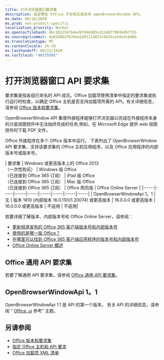 ```yaml
---
title: 打开浏览器窗口要求集
description: 指定哪些 Office 平台和生成支持 openBrowserWindow API。
ms.date: 09/16/2020
ms.prod: non-product-specific
localization_priority: Normal
ms.openlocfilehash: 8bc26525bf64ed87d46d85cd1248f79696d67f2b
ms.sourcegitcommit: 4a03d8b3f676ee2d91114813cb81bce5da3c8d6b
ms.translationtype: MT
ms.contentlocale: zh-CN
ms.lasthandoff: 09/22/2020
ms.locfileid: "48175505"
---
```

# <a name="open-browser-window-api-requirement-sets"></a>打开浏览器窗口 API 要求集

要求集是指各组已命名的 API 成员。Office 加载项使用清单中指定的要求集或执行运行时检查，以确定 Office 主机是否支持加载项所需的 API。有关详细信息，请参阅 [Office 版本和要求集](../../develop/office-versions-and-requirement-sets.md)。

OpenBrowserWindow API 集使外接程序能够打开浏览器以完成在外接程序本身的沙盒视图控件中无法始终完成的任务;例如，在 Microsoft Edge 提供 web 视图控件时下载 PDF 文件。

Office 外接程序在多个 Office 版本中运行。 下表列出了 OpenBrowserWindow API 要求集、支持该要求集的 Office 主机应用程序，以及 Office 应用程序的内部版本号或版本号。

|  要求集  | Windows 或更高版本上的 Office 2013<br>（一次性购买） | Windows 版 Office<br>（已连接到 Office 365 订阅） |  iPad 版 Office<br>（已连接到 Office 365 订阅）  |  Mac 版 Office<br>（已连接到 Office 365 订阅）  | Office 网页版  |  Office Online Server  |
|:-----|-----|:-----|:-----|:-----|:-----|:-----|:-----|
| OpenBrowserWindowApi 1。1  | 无 | 版本 1810 (内部版本 16.0.11001.20074) 或更高版本 | 16.0.0.0 或更高版本 | 16.0.0.0 或更高版本 | 不适用 | 不适用|

若要详细了解版本、内部版本号和 Office Online Server，请参阅：

- [更新频道发布的 Office 365 客户端版本号和内部版本号](https://support.office.com/article/version-and-build-numbers-of-update-channel-releases-ae942449-1fca-4484-898b-a933ea23def7)
- [使用的是哪一版 Office？](https://support.office.com/article/What-version-of-Office-am-I-using-932788b8-a3ce-44bf-bb09-e334518b8b19)
- [在哪里可以找到 Office 365 客户端应用程序的版本号和内部版本号](https://support.office.com/article/version-and-build-numbers-of-update-channel-releases-ae942449-1fca-4484-898b-a933ea23def7)
- [Office Online Server 概述](/officeonlineserver/office-online-server-overview)

## <a name="office-common-api-requirement-sets"></a>Office 通用 API 要求集

若要了解通用 API 要求集，请参阅 [Office 通用 API 要求集](office-add-in-requirement-sets.md)。

## <a name="openbrowserwindowapi-11"></a>OpenBrowserWindowApi 1。1

OpenBrowserWindowApi 1.1 是 API 的第一个版本。 有关 API 的详细信息，请参阅 " [Office. ui](/javascript/api/office/office.context#ui) 参考" 主题。

## <a name="see-also"></a>另请参阅

- [Office 版本和要求集](../../develop/office-versions-and-requirement-sets.md)
- [指定 Office 主机和 API 要求](../../develop/specify-office-hosts-and-api-requirements.md)
- [Office 加载项 XML 清单](../../develop/add-in-manifests.md)
